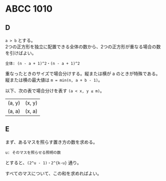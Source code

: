 # ABCC 1010

## D
`a > b` とする。  
2つの正方形を独立に配置できる全体の数から、2つの正方形が重なる場合の数を引けばよい。

```
全体: (n - a + 1)^2・(n - a + 1)^2
```

重なったときのサイズで場合分けする。縦または横が a のときが特殊である。  
縦または横の最大値は `m = min(n, a + b - 1)`。

以下、次の表で場合分けを表す `(a < x, y ≤ m)`。

| | |
-|-
| (a, y) | (x, y) |
| (a, a) | (x, a) |

## E
まず、あるマスを照らす置き方の数を求める。
```
u: そのマスを照らせる照明の数
```

とすると、`(2^u - 1)・2^{k-u}` 通り。

すべてのマスについて、この和を求めればよい。
